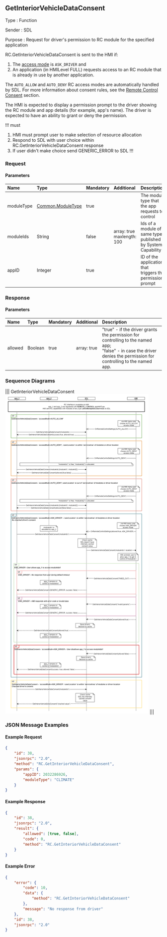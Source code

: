 ## GetInteriorVehicleDataConsent

Type
: Function

Sender
: SDL

Purpose
: Request for driver's permission to RC module for the specified application

RC.GetInteriorVehicleDataConsent is sent to the HMI if:
1. The [access mode](../../common/enums/#rcaccessmode) is `ASK_DRIVER` and
2. An application (in HMILevel FULL) requests access to an RC module that is already in use by another application.

The `AUTO_ALLOW` and `AUTO_DENY` RC access modes are automatically handled by SDL. For more information about consent rules, see the [Remote Control Consent](https://smartdevicelink.com/en/guides/core/feature-documentation/remote-control/#consent) section.

The HMI is expected to display a permission prompt to the driver showing the RC module and app details (for example, app's name).
The driver is expected to have an ability to grant or deny the permission.

!!! must
1. HMI must prompt user to make selection of resource allocation
2. Respond to SDL with user choice within RC.GetInteriorVehicleDataConsent response
3. If user didn't make choice send GENERIC_ERROR to SDL
!!!

### Request

#### Parameters

|Name|Type|Mandatory|Additional|Description|
|:---|:---|:--------|:---------|:----------|
|moduleType|[Common.ModuleType](../../common/enums/#moduletype)|true| |The module type that the app requests to control|
|moduleIds|String|false|array: true<br>maxlength: 100|Ids of a module of same type, published by System Capability|
|appID|Integer|true| |ID of the application that triggers the permission prompt|

### Response

#### Parameters

|Name|Type|Mandatory|Additional|Description|
|:---|:---|:--------|:---------|:----------|
|allowed|Boolean|true|array: true|"true" - if the driver grants the permission for controlling to the named app; <br> "false" - in case the driver denies the permission for controlling to the named app.|

### Sequence Diagrams

|||
GetInteriorVehicleDataConsent
![GetInteriorVehicleDataConsent](./assets/GetInteriorVehicleDataConsent.png)
|||

### JSON Message Examples

#### Example Request

```json
{
    "id": 38,
    "jsonrpc": "2.0",
    "method": "RC.GetInteriorVehicleDataConsent",
    "params": {
        "appID": 2032286926,
        "moduleType": "CLIMATE"
    }
}
```

#### Example Response

```json
{
    "id": 38,
    "jsonrpc": "2.0",
    "result": {
        "allowed": [true, false],
        "code": 0,
        "method": "RC.GetInteriorVehicleDataConsent"
    }
}
```

#### Example Error

```json
{
    "error": {
        "code": 10,
        "data": {
            "method": "RC.GetInteriorVehicleDataConsent"
        },
        "message": "No response from driver"
    },
    "id": 38,
    "jsonrpc": "2.0"
}
```
